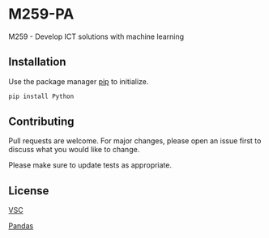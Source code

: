 # M259-PA

M259 - Develop ICT solutions with machine learning

## Installation

Use the package manager [pip](https://pip.pypa.io/en/stable/cli/pip_download/) to initialize.

```bash
pip install Python
```
## Contributing

Pull requests are welcome. For major changes, please open an issue first
to discuss what you would like to change.

Please make sure to update tests as appropriate.

## License

[VSC](https://code.visualstudio.com)

[Pandas](https://pandas.pydata.org)
